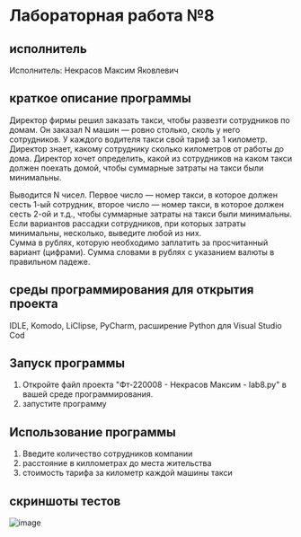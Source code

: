 # Лабораторная работа №8
## исполнитель
Исполнитель: Некрасов Максим Яковлевич

## краткое описание программы
Директор фирмы решил заказать такси, чтобы развезти сотрудников по домам. Он заказал N машин — ровно столько, сколь у него сотрудников. У каждого водителя такси свой тариф за 1 километр. Директор знает, какому сотруднику сколько километров от работы до дома. Директор хочет определить, какой из сотрудников на каком такси должен поехать домой, чтобы суммарные затраты на такси были минимальны.  

Выводится N чисел. Первое число — номер такси, в которое должен сесть 1-ый сотрудник, второе число — номер такси, в которое должен сесть 2-ой и т.д., чтобы суммарные затраты на такси были минимальны. Если вариантов рассадки сотрудников, при которых затраты минимальны, несколько, выведите любой из них.  
Сумма в рублях, которую необходимо заплатить за просчитанный вариант (цифрами). 
Сумма словами в рублях с указанием валюты в правильном падеже. 
## среды программирования для открытия проекта
IDLE, Komodo, LiClipse, PyCharm, расширение Python для Visual Studio Cod

## Запуск программы
1. Откройте файл проекта "Фт-220008 - Некрасов Максим - lab8.py" в вашей среде программирования.
2. запустите программу
## Использование программы
1. Введите количество сотрудников компании
2. расстояние в киллометрах до места жительства
3. стоимость тарифа за километр каждой машины такси

## скриншоты тестов
![image](https://github.com/IamMaxN/LabWork8/assets/146973595/445dc33b-fc10-4690-b1c3-be5b3921833a)

